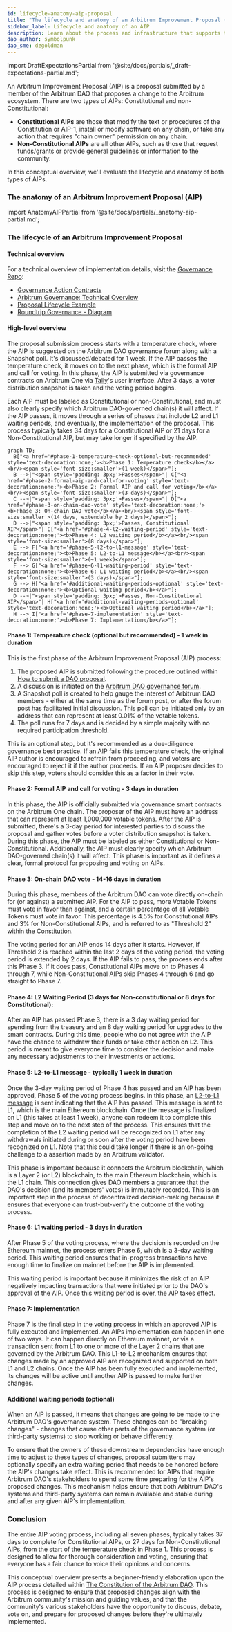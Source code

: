 ```yaml
---
id: lifecycle-anatomy-aip-proposal
title: "The lifecycle and anatomy of an Arbitrum Improvement Proposal (AIP)"
sidebar_label: Lifecycle and anatomy of an AIP
description: Learn about the process and infrastructure that supports the Arbitrum Improvement Proposal (AIP) protocol, as defined in the Constitution of the Arbitrum DAO.
dao_author: symbolpunk
dao_sme: dzgoldman
---
```


import DraftExpectationsPartial from '@site/docs/partials/_draft-expectations-partial.md'; 

<DraftExpectationsPartial />

An <a data-quicklook-from="arbitrum-improvement-proposal-aip">Arbitrum Improvement Proposal (AIP)</a> is a proposal submitted by a member of the Arbitrum DAO that proposes a change to the Arbitrum ecosystem. There are two types of AIPs: <a data-quicklook-from="constitutional-aip">Constitutional</a> and <a data-quicklook-from="nonconstitutional-aip">non-Constitutional</a>:

- **Constitutional AIPs** are those that modify the text or procedures of the Constitution or AIP-1, install or modify software on any chain, or take any action that requires "chain owner" permission on any chain. 
- **Non-Constitutional AIPs** are all other AIPs, such as those that request funds/grants or provide general guidelines or information to the community.

In this conceptual overview, we'll evaluate the lifecycle and anatomy of both types of AIPs.


### The anatomy of an Arbitrum Improvement Proposal (AIP)

import AnatomyAIPPartial from '@site/docs/partials/_anatomy-aip-partial.md'; 

<AnatomyAIPPartial />


### The lifecycle of an Arbitrum Improvement Proposal

#### Technical overview

For a technical overview of implementation details, visit the [Governance Repo](https://github.com/ArbitrumFoundation/governance/tree/main/docs):
  - [Governance Action Contracts](https://github.com/ArbitrumFoundation/governance/blob/main/src/gov-action-contracts/README.md)
  - [Arbitrum Governance: Technical Overview](https://github.com/ArbitrumFoundation/governance/blob/main/docs/overview.md)
  - [Proposal Lifecycle Example](https://github.com/ArbitrumFoundation/governance/blob/main/docs/proposal_lifecycle_example.md)
  - [Roundtrip Governance - Diagram](https://github.com/ArbitrumFoundation/governance/blob/main/docs/roundtrip-governance.png)


#### High-level overview

The proposal submission process starts with a temperature check, where the AIP is suggested on the Arbitrum DAO governance forum along with a Snapshot poll. It's discussed/debated for 1 week. If the AIP passes the temperature check, it moves on to the next phase, which is the formal AIP and call for voting. In this phase, the AIP is submitted via governance contracts on Arbitrum One via [Tally](https://tally.xyz/gov/arbitrum)'s user interface. After 3 days, a voter distribution snapshot is taken and the voting period begins.

Each AIP must be labeled as Constitutional or non-Constitutional, and must also clearly specify which Arbitrum DAO-governed chain(s) it will affect. If the AIP passes, it moves through a series of phases that include L2 and L1 waiting periods, and eventually, the implementation of the proposal. This process typically takes 34 days for a Constitutional AIP or 21 days for a Non-Constitutional AIP, but may take longer if specified by the AIP.


```mermaid
graph TD;
  B["<a href='#phase-1-temperature-check-optional-but-recommended' style='text-decoration:none;'><b>Phase 1: Temperature check</b></a><br/><span style='font-size:smaller'>(1 week)</span>"];
  B -->|"<span style='padding: 3px;'>Passes</span>"| C["<a href='#phase-2-formal-aip-and-call-for-voting' style='text-decoration:none;'><b>Phase 2: Formal AIP and call for voting</b></a><br/><span style='font-size:smaller'>(3 days)</span>"];
  C -->|"<span style='padding: 3px;'>Passes</span>"| D["<a href='#phase-3-on-chain-dao-vote' style='text-decoration:none;'><b>Phase 3: On-chain DAO vote</b></a><br/><span style='font-size:smaller'>(14 days, extendable by 2 days)</span>"];
  D -->|"<span style='padding: 3px;'>Passes, Constitutional AIP</span>"| E["<a href='#phase-4-l2-waiting-period' style='text-decoration:none;'><b>Phase 4: L2 waiting period</b></a><br/><span style='font-size:smaller'>(8 days)</span>"];
  E --> F["<a href='#phase-5-l2-to-l1-message' style='text-decoration:none;'><b>Phase 5: L2-to-L1 message</b></a><br/><span style='font-size:smaller'>(~1 week)</span>"];
  F --> G["<a href='#phase-6-l1-waiting-period' style='text-decoration:none;'><b>Phase 6: L1 waiting period</b></a><br/><span style='font-size:smaller'>(3 days)</span>"];
  G --> H["<a href='#additional-waiting-periods-optional' style='text-decoration:none;'><b>Optional waiting period</b></a>"];
  D -->|"<span style='padding: 3px;'>Passes, Non-Constitutional AIP</span>"| H["<a href='#additional-waiting-periods-optional' style='text-decoration:none;'><b>Optional waiting period</b></a>"];
  H --> I["<a href='#phase-7-implementation' style='text-decoration:none;'><b>Phase 7: Implementation</b></a>"];
```


#### Phase 1: Temperature check (optional but recommended) - 1 week in duration

This is the first phase of the Arbitrum Improvement Proposal (AIP) process: 

 1. The proposed AIP is submitted following the procedure outlined within [How to submit a DAO proposal](../how-tos/create-submit-dao-proposal).
 2. A discussion is initiated on the [Arbitrum DAO governance forum](https://forum.arbitrum.foundation/c/proposals/7).
 3. A Snapshot poll is created to help gauge the interest of Arbitrum DAO members - either at the same time as the forum post, or after the forum post has facilitated initial discussion. This poll can be initiated only by an address that can represent at least 0.01% of the votable tokens.
 4. The poll runs for 7 days and is decided by a simple majority with no required participation threshold.


This is an optional step, but it's recommended as a due-diligence governance best practice. If an AIP fails this temperature check, the original AIP author is encouraged to refrain from proceeding, and voters are encouraged to reject it if the author proceeds. If an AIP proposer decides to skip this step, voters should consider this as a factor in their vote.


#### Phase 2: Formal AIP and call for voting - 3 days in duration

In this phase, the AIP is officially submitted via governance smart contracts on the Arbitrum One chain. The proposer of the AIP must have an address that can represent at least 1,000,000 votable tokens. After the AIP is submitted, there's a 3-day period for interested parties to discuss the proposal and gather votes before a voter distribution snapshot is taken. During this phase, the AIP must be labeled as either <a data-quicklook-from='constitutional-aip'>Constitutional</a> or <a data-quicklook-from='nonconstitutional-aip'>Non-Constitutional</a>. Additionally, the AIP must clearly specify which Arbitrum DAO-governed chain(s) it will affect. This phase is important as it defines a clear, formal protocol for proposing and voting on AIPs.


#### Phase 3: On-chain DAO vote - 14-16 days in duration

During this phase, members of the Arbitrum DAO can vote directly on-chain for (or against) a submitted AIP. For the AIP to pass, more Votable Tokens must vote in favor than against, and a certain percentage of all Votable Tokens must vote in favor. This percentage is 4.5% for Constitutional AIPs and 3% for Non-Constitutional AIPs, and is referred to as "Threshold 2" within the [Constitution](../dao-constitution.md).

The voting period for an AIP ends 14 days after it starts. However, if Threshold 2 is reached within the last 2 days of the voting period, the voting period is extended by 2 days. If the AIP fails to pass, the process ends after this Phase 3. If it does pass, Constitutional AIPs move on to Phases 4 through 7, while Non-Constitutional AIPs skip Phases 4 through 6 and go straight to Phase 7.

#### Phase 4: L2 Waiting Period (3 days for Non-constitutional or 8 days for Constitutional): 

After an AIP has passed Phase 3, there is a 3 day waiting period for spending from the treasury and an 8 day waiting period for upgrades to the smart contracts. During this time, people who do not agree with the AIP have the chance to withdraw their funds or take other action on L2. This period is meant to give everyone time to consider the decision and make any necessary adjustments to their investments or actions.

#### Phase 5: L2-to-L1 message - typically 1 week in duration

Once the 3-day waiting period of Phase 4 has passed and an AIP has been approved, Phase 5 of the voting process begins. In this phase, an [L2-to-L1 message](https://developer.arbitrum.io/arbos/l2-to-l1-messaging) is sent indicating that the AIP has passed. This message is sent to L1, which is the main Ethereum blockchain. Once the message is finalized on L1 (this takes at least 1 week), anyone can redeem it to complete this step and move on to the next step of the process. This ensures that the completion of the L2 waiting period will be recognized on L1 after any withdrawals initiated during or soon after the voting period have been recognized on L1. Note that this could take longer if there is an on-going challenge to a assertion made by an Arbitrum validator.

This phase is important because it connects the Arbitrum blockchain, which is a Layer 2 (or L2) blockchain, to the main Ethereum blockchain, which is the L1 chain. This connection gives DAO members a guarantee that the DAO's decision (and its members' votes) is immutably recorded. This is an important step in the process of decentralized decision-making because it ensures that everyone can trust-but-verify the outcome of the voting process.

#### Phase 6: L1 waiting period - 3 days in duration

After Phase 5 of the voting process, where the decision is recorded on the Ethereum mainnet, the process enters Phase 6, which is a 3-day waiting period. This waiting period ensures that in-progress transactions have enough time to finalize on mainnet before the AIP is implemented.

This waiting period is important because it minimizes the risk of an AIP negatively impacting transactions that were initiated prior to the DAO's approval of the AIP. Once this waiting period is over, the AIP takes effect.


#### Phase 7: Implementation

Phase 7 is the final step in the voting process in which an approved AIP is fully executed and implemented. An AIPs implementation can happen in one of two ways. It can happen directly on Ethereum mainnet, or via a transaction sent from L1 to one or more of the Layer 2 chains that are governed by the Arbitrum DAO. This L1-to-L2 mechanism ensures that changes made by an approved AIP are recognized and supported on both L1 and L2 chains. Once the AIP has been fully executed and implemented, its changes will be active until another AIP is passed to make further changes.


#### Additional waiting periods (optional)

When an AIP is passed, it means that changes are going to be made to the Arbitrum DAO's governance system. These changes can be "breaking changes" - changes that cause other parts of the governance system (or third-party systems) to stop working or behave differently. 

To ensure that the owners of these downstream dependencies have enough time to adjust to these types of changes, proposal submitters may optionally specify an extra waiting period that needs to be honored before the AIP's changes take effect. This is recommended for AIPs that require Arbitrum DAO's stakeholders to spend some time preparing for the AIP's proposed changes. This mechanism helps ensure that both Arbitrum DAO's systems and third-party systems can remain available and stable during and after any given AIP's implementation.


### Conclusion

The entire AIP voting process, including all seven phases, typically takes 37 days to complete for Constitutional AIPs, or 27 days for Non-Constitutional AIPs, from the start of the temperature check in Phase 1. This process is designed to allow for thorough consideration and voting, ensuring that everyone has a fair chance to voice their opinions and concerns.

This conceptual overview presents a beginner-friendly elaboration upon the AIP process detailed within [The Constitution of the Arbitrum DAO](../dao-constitution.md). This process is designed to ensure that proposed changes align with the Arbitrum community's mission and guiding values, and that the community's various stakeholders have the opportunity to discuss, debate, vote on, and prepare for proposed changes before they're ultimately implemented.
